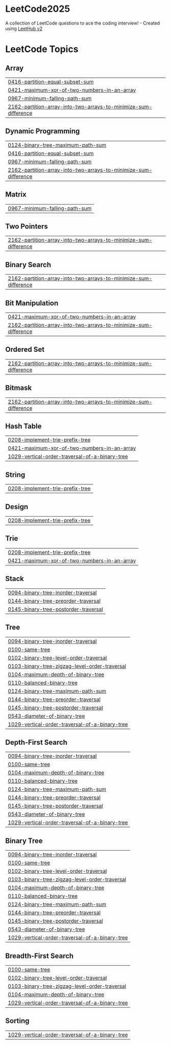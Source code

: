 # LeetCode2025
A collection of LeetCode questions to ace the coding interview! - Created using [LeetHub v2](https://github.com/arunbhardwaj/LeetHub-2.0)

<!---LeetCode Topics Start-->
# LeetCode Topics
## Array
|  |
| ------- |
| [0416-partition-equal-subset-sum](https://github.com/capriciousBoson/LeetCode2025/tree/master/0416-partition-equal-subset-sum) |
| [0421-maximum-xor-of-two-numbers-in-an-array](https://github.com/capriciousBoson/LeetCode2025/tree/master/0421-maximum-xor-of-two-numbers-in-an-array) |
| [0967-minimum-falling-path-sum](https://github.com/capriciousBoson/LeetCode2025/tree/master/0967-minimum-falling-path-sum) |
| [2162-partition-array-into-two-arrays-to-minimize-sum-difference](https://github.com/capriciousBoson/LeetCode2025/tree/master/2162-partition-array-into-two-arrays-to-minimize-sum-difference) |
## Dynamic Programming
|  |
| ------- |
| [0124-binary-tree-maximum-path-sum](https://github.com/capriciousBoson/LeetCode2025/tree/master/0124-binary-tree-maximum-path-sum) |
| [0416-partition-equal-subset-sum](https://github.com/capriciousBoson/LeetCode2025/tree/master/0416-partition-equal-subset-sum) |
| [0967-minimum-falling-path-sum](https://github.com/capriciousBoson/LeetCode2025/tree/master/0967-minimum-falling-path-sum) |
| [2162-partition-array-into-two-arrays-to-minimize-sum-difference](https://github.com/capriciousBoson/LeetCode2025/tree/master/2162-partition-array-into-two-arrays-to-minimize-sum-difference) |
## Matrix
|  |
| ------- |
| [0967-minimum-falling-path-sum](https://github.com/capriciousBoson/LeetCode2025/tree/master/0967-minimum-falling-path-sum) |
## Two Pointers
|  |
| ------- |
| [2162-partition-array-into-two-arrays-to-minimize-sum-difference](https://github.com/capriciousBoson/LeetCode2025/tree/master/2162-partition-array-into-two-arrays-to-minimize-sum-difference) |
## Binary Search
|  |
| ------- |
| [2162-partition-array-into-two-arrays-to-minimize-sum-difference](https://github.com/capriciousBoson/LeetCode2025/tree/master/2162-partition-array-into-two-arrays-to-minimize-sum-difference) |
## Bit Manipulation
|  |
| ------- |
| [0421-maximum-xor-of-two-numbers-in-an-array](https://github.com/capriciousBoson/LeetCode2025/tree/master/0421-maximum-xor-of-two-numbers-in-an-array) |
| [2162-partition-array-into-two-arrays-to-minimize-sum-difference](https://github.com/capriciousBoson/LeetCode2025/tree/master/2162-partition-array-into-two-arrays-to-minimize-sum-difference) |
## Ordered Set
|  |
| ------- |
| [2162-partition-array-into-two-arrays-to-minimize-sum-difference](https://github.com/capriciousBoson/LeetCode2025/tree/master/2162-partition-array-into-two-arrays-to-minimize-sum-difference) |
## Bitmask
|  |
| ------- |
| [2162-partition-array-into-two-arrays-to-minimize-sum-difference](https://github.com/capriciousBoson/LeetCode2025/tree/master/2162-partition-array-into-two-arrays-to-minimize-sum-difference) |
## Hash Table
|  |
| ------- |
| [0208-implement-trie-prefix-tree](https://github.com/capriciousBoson/LeetCode2025/tree/master/0208-implement-trie-prefix-tree) |
| [0421-maximum-xor-of-two-numbers-in-an-array](https://github.com/capriciousBoson/LeetCode2025/tree/master/0421-maximum-xor-of-two-numbers-in-an-array) |
| [1029-vertical-order-traversal-of-a-binary-tree](https://github.com/capriciousBoson/LeetCode2025/tree/master/1029-vertical-order-traversal-of-a-binary-tree) |
## String
|  |
| ------- |
| [0208-implement-trie-prefix-tree](https://github.com/capriciousBoson/LeetCode2025/tree/master/0208-implement-trie-prefix-tree) |
## Design
|  |
| ------- |
| [0208-implement-trie-prefix-tree](https://github.com/capriciousBoson/LeetCode2025/tree/master/0208-implement-trie-prefix-tree) |
## Trie
|  |
| ------- |
| [0208-implement-trie-prefix-tree](https://github.com/capriciousBoson/LeetCode2025/tree/master/0208-implement-trie-prefix-tree) |
| [0421-maximum-xor-of-two-numbers-in-an-array](https://github.com/capriciousBoson/LeetCode2025/tree/master/0421-maximum-xor-of-two-numbers-in-an-array) |
## Stack
|  |
| ------- |
| [0094-binary-tree-inorder-traversal](https://github.com/capriciousBoson/LeetCode2025/tree/master/0094-binary-tree-inorder-traversal) |
| [0144-binary-tree-preorder-traversal](https://github.com/capriciousBoson/LeetCode2025/tree/master/0144-binary-tree-preorder-traversal) |
| [0145-binary-tree-postorder-traversal](https://github.com/capriciousBoson/LeetCode2025/tree/master/0145-binary-tree-postorder-traversal) |
## Tree
|  |
| ------- |
| [0094-binary-tree-inorder-traversal](https://github.com/capriciousBoson/LeetCode2025/tree/master/0094-binary-tree-inorder-traversal) |
| [0100-same-tree](https://github.com/capriciousBoson/LeetCode2025/tree/master/0100-same-tree) |
| [0102-binary-tree-level-order-traversal](https://github.com/capriciousBoson/LeetCode2025/tree/master/0102-binary-tree-level-order-traversal) |
| [0103-binary-tree-zigzag-level-order-traversal](https://github.com/capriciousBoson/LeetCode2025/tree/master/0103-binary-tree-zigzag-level-order-traversal) |
| [0104-maximum-depth-of-binary-tree](https://github.com/capriciousBoson/LeetCode2025/tree/master/0104-maximum-depth-of-binary-tree) |
| [0110-balanced-binary-tree](https://github.com/capriciousBoson/LeetCode2025/tree/master/0110-balanced-binary-tree) |
| [0124-binary-tree-maximum-path-sum](https://github.com/capriciousBoson/LeetCode2025/tree/master/0124-binary-tree-maximum-path-sum) |
| [0144-binary-tree-preorder-traversal](https://github.com/capriciousBoson/LeetCode2025/tree/master/0144-binary-tree-preorder-traversal) |
| [0145-binary-tree-postorder-traversal](https://github.com/capriciousBoson/LeetCode2025/tree/master/0145-binary-tree-postorder-traversal) |
| [0543-diameter-of-binary-tree](https://github.com/capriciousBoson/LeetCode2025/tree/master/0543-diameter-of-binary-tree) |
| [1029-vertical-order-traversal-of-a-binary-tree](https://github.com/capriciousBoson/LeetCode2025/tree/master/1029-vertical-order-traversal-of-a-binary-tree) |
## Depth-First Search
|  |
| ------- |
| [0094-binary-tree-inorder-traversal](https://github.com/capriciousBoson/LeetCode2025/tree/master/0094-binary-tree-inorder-traversal) |
| [0100-same-tree](https://github.com/capriciousBoson/LeetCode2025/tree/master/0100-same-tree) |
| [0104-maximum-depth-of-binary-tree](https://github.com/capriciousBoson/LeetCode2025/tree/master/0104-maximum-depth-of-binary-tree) |
| [0110-balanced-binary-tree](https://github.com/capriciousBoson/LeetCode2025/tree/master/0110-balanced-binary-tree) |
| [0124-binary-tree-maximum-path-sum](https://github.com/capriciousBoson/LeetCode2025/tree/master/0124-binary-tree-maximum-path-sum) |
| [0144-binary-tree-preorder-traversal](https://github.com/capriciousBoson/LeetCode2025/tree/master/0144-binary-tree-preorder-traversal) |
| [0145-binary-tree-postorder-traversal](https://github.com/capriciousBoson/LeetCode2025/tree/master/0145-binary-tree-postorder-traversal) |
| [0543-diameter-of-binary-tree](https://github.com/capriciousBoson/LeetCode2025/tree/master/0543-diameter-of-binary-tree) |
| [1029-vertical-order-traversal-of-a-binary-tree](https://github.com/capriciousBoson/LeetCode2025/tree/master/1029-vertical-order-traversal-of-a-binary-tree) |
## Binary Tree
|  |
| ------- |
| [0094-binary-tree-inorder-traversal](https://github.com/capriciousBoson/LeetCode2025/tree/master/0094-binary-tree-inorder-traversal) |
| [0100-same-tree](https://github.com/capriciousBoson/LeetCode2025/tree/master/0100-same-tree) |
| [0102-binary-tree-level-order-traversal](https://github.com/capriciousBoson/LeetCode2025/tree/master/0102-binary-tree-level-order-traversal) |
| [0103-binary-tree-zigzag-level-order-traversal](https://github.com/capriciousBoson/LeetCode2025/tree/master/0103-binary-tree-zigzag-level-order-traversal) |
| [0104-maximum-depth-of-binary-tree](https://github.com/capriciousBoson/LeetCode2025/tree/master/0104-maximum-depth-of-binary-tree) |
| [0110-balanced-binary-tree](https://github.com/capriciousBoson/LeetCode2025/tree/master/0110-balanced-binary-tree) |
| [0124-binary-tree-maximum-path-sum](https://github.com/capriciousBoson/LeetCode2025/tree/master/0124-binary-tree-maximum-path-sum) |
| [0144-binary-tree-preorder-traversal](https://github.com/capriciousBoson/LeetCode2025/tree/master/0144-binary-tree-preorder-traversal) |
| [0145-binary-tree-postorder-traversal](https://github.com/capriciousBoson/LeetCode2025/tree/master/0145-binary-tree-postorder-traversal) |
| [0543-diameter-of-binary-tree](https://github.com/capriciousBoson/LeetCode2025/tree/master/0543-diameter-of-binary-tree) |
| [1029-vertical-order-traversal-of-a-binary-tree](https://github.com/capriciousBoson/LeetCode2025/tree/master/1029-vertical-order-traversal-of-a-binary-tree) |
## Breadth-First Search
|  |
| ------- |
| [0100-same-tree](https://github.com/capriciousBoson/LeetCode2025/tree/master/0100-same-tree) |
| [0102-binary-tree-level-order-traversal](https://github.com/capriciousBoson/LeetCode2025/tree/master/0102-binary-tree-level-order-traversal) |
| [0103-binary-tree-zigzag-level-order-traversal](https://github.com/capriciousBoson/LeetCode2025/tree/master/0103-binary-tree-zigzag-level-order-traversal) |
| [0104-maximum-depth-of-binary-tree](https://github.com/capriciousBoson/LeetCode2025/tree/master/0104-maximum-depth-of-binary-tree) |
| [1029-vertical-order-traversal-of-a-binary-tree](https://github.com/capriciousBoson/LeetCode2025/tree/master/1029-vertical-order-traversal-of-a-binary-tree) |
## Sorting
|  |
| ------- |
| [1029-vertical-order-traversal-of-a-binary-tree](https://github.com/capriciousBoson/LeetCode2025/tree/master/1029-vertical-order-traversal-of-a-binary-tree) |
<!---LeetCode Topics End-->